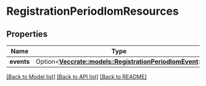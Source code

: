 # RegistrationPeriodIomResources

## Properties

Name | Type | Description | Notes
------------ | ------------- | ------------- | -------------
**events** | Option<[**Vec<crate::models::RegistrationPeriodIomEvent>**](registration.IOMEvent.md)> |  | [optional]

[[Back to Model list]](../README.md#documentation-for-models) [[Back to API list]](../README.md#documentation-for-api-endpoints) [[Back to README]](../README.md)
